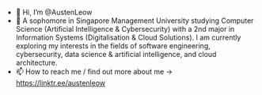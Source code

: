 - 👋 Hi, I’m @AustenLeow
- 👀 A sophomore in Singapore Management University studying Computer Science (Artificial Intelligence & Cybersecurity) with a 2nd major in Information Systems (Digitalisation & Cloud Solutions). I am currently exploring my interests in the fields of software engineering, cybersecurity, data science & artificial intelligence, and cloud architecture.
- 📫 How to reach me / find out more about me -> https://linktr.ee/austenleow

